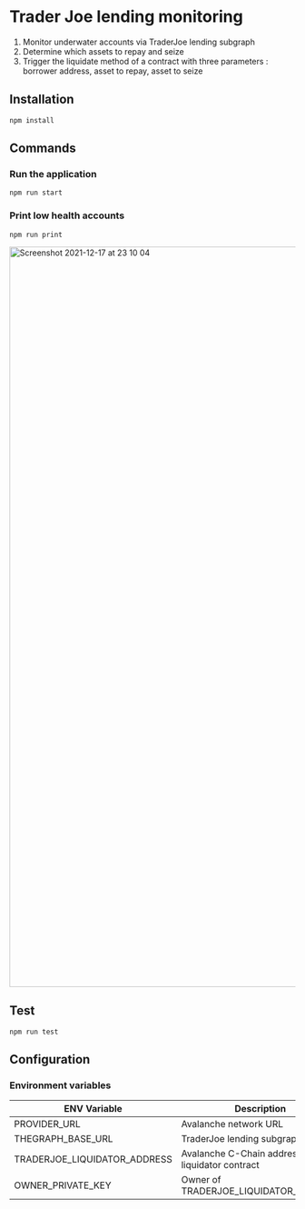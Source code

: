 # Trader Joe lending monitoring

1. Monitor underwater accounts via TraderJoe lending subgraph
2. Determine which assets to repay and seize
3. Trigger the liquidate method of a contract with three parameters : borrower address, asset to repay, asset to seize

## Installation

```
npm install
```

## Commands

### Run the application
```
npm run start
```

### Print low health accounts 
```
npm run print
```
<img width="1303" alt="Screenshot 2021-12-17 at 23 10 04" src="https://user-images.githubusercontent.com/52084503/146613707-f22186c3-a06b-413a-b2d0-5dda2471d30e.png">


## Test

```
npm run test
```

## Configuration

### Environment variables

| ENV Variable                 | Description                                                                 |
| ---------------------------- | --------------------------------------------------------------------------- |
| PROVIDER_URL                 | Avalanche network URL                                                       |
| THEGRAPH_BASE_URL            | TraderJoe lending subgraph URL                                              |
| TRADERJOE_LIQUIDATOR_ADDRESS | Avalanche C-Chain address of the liquidator contract                        |
| OWNER_PRIVATE_KEY            | Owner of TRADERJOE_LIQUIDATOR_ADDRESS                                       |
